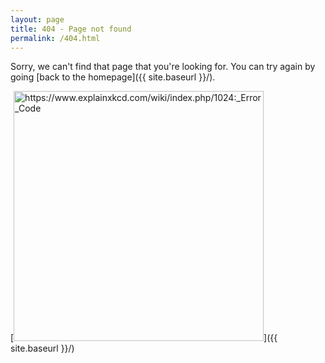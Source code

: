 ```yaml
---
layout: page
title: 404 - Page not found
permalink: /404.html
---
```


Sorry, we can't find that page that you're looking for. You can try again by going [back to the homepage]({{ site.baseurl }}/).

[<img src="{{ site.baseurl }}/images/404.png" alt="https://www.explainxkcd.com/wiki/index.php/1024:_Error_Code" style="width: 400px;"/>]({{ site.baseurl }}/)
